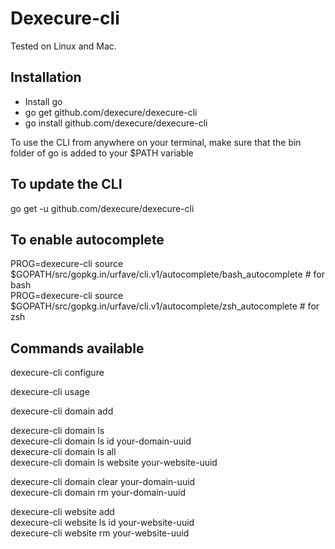 # Dexecure-cli

Tested on Linux and Mac.

## Installation

- Install go
- go get github.com/dexecure/dexecure-cli
- go install github.com/dexecure/dexecure-cli

To use the CLI from anywhere on your terminal, make sure that the bin folder of go is added to your \$PATH variable

## To update the CLI

go get -u github.com/dexecure/dexecure-cli

## To enable autocomplete

PROG=dexecure-cli source $GOPATH/src/gopkg.in/urfave/cli.v1/autocomplete/bash_autocomplete # for bash  
PROG=dexecure-cli source $GOPATH/src/gopkg.in/urfave/cli.v1/autocomplete/zsh_autocomplete # for zsh

## Commands available

dexecure-cli configure

dexecure-cli usage

dexecure-cli domain add

dexecure-cli domain ls  
dexecure-cli domain ls id your-domain-uuid  
dexecure-cli domain ls all  
dexecure-cli domain ls website your-website-uuid

dexecure-cli domain clear your-domain-uuid  
dexecure-cli domain rm your-domain-uuid

dexecure-cli website add  
dexecure-cli website ls id your-website-uuid  
dexecure-cli website rm your-website-uuid
